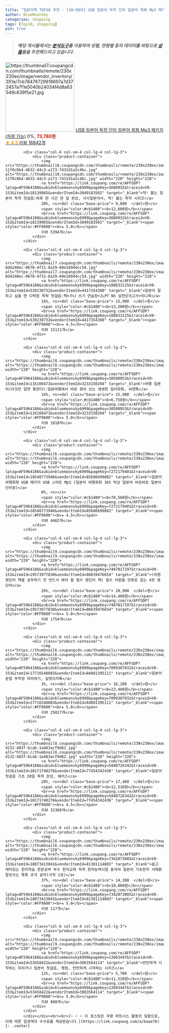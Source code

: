 ```yaml
---
title: "일본어책 TOP10 추천 - [10~50대] USB 일본어 독학 단어 일본어 회화 Mp3 패키지 (차량 가능)"
author: BlueMoonSky
categories: shopping
tags: [Top10, shopping]
pin: true
---
```


> ##### 해당 게시물에서는 [**분석도구**](https://itemscout.io/)를 이용하여 **성별**, **연령별** 등의 데이터를 바탕으로 [**상품**](https://link.coupang.com/a/baae76)들을 추천해드리고 있습니다.
<div class="container"><div class="row">
            <div class="col-6 col-sm-4 col-lg-4 col-lg-3">
                <div class="product-container">
                    <img src="https://thumbnail7.coupangcdn.com/thumbnails/remote/230x230ex/image/vendor_inventory/351e/7cb78476729918697a7d372457a7f1e5040b24034f4d8a63549c639f5e21.jpg" alt="https://thumbnail7.coupangcdn.com/thumbnails/remote/230x230ex/image/vendor_inventory/351e/7cb78476729918697a7d372457a7f1e5040b24034f4d8a63549c639f5e21.jpg" width="220" height="220">
                    <a href="https://link.coupang.com/re/AFFSDP?lptag=AF5964186&subid=bluemoonsky6999&pageKey=6065613610&traceid=V0-153&itemId=11173782368&vendorItemId=78451760035" target="_blank">USB 일본어 독학 단어 일본어 회화 Mp3 패키지 (차량 가능)</a>
                    0%, <s></s> 
                    <span style="color:#cb1400"><b>73,780원</b></span>
                    <br><a href="https://link.coupang.com/re/AFFSDP?lptag=AF5964186&subid=bluemoonsky6999&pageKey=6065613610&traceid=V0-153&itemId=11173782368&vendorItemId=78451760035" target="_blank"><span style="color:#FF9600"><b>★ 4.5</b></span>
                    리뷰 16842개</a>
                </div>
            </div>
            
            <div class="col-6 col-sm-4 col-lg-4 col-lg-3">
                <div class="product-container">
                    <img src="https://thumbnail10.coupangcdn.com/thumbnails/remote/230x230ex/image/retail/images/2181462453104785-11f0c8b4-4632-44c3-a173-7431d1a2c4bc.jpg" alt="https://thumbnail10.coupangcdn.com/thumbnails/remote/230x230ex/image/retail/images/2181462453104785-11f0c8b4-4632-44c3-a173-7431d1a2c4bc.jpg" width="220" height="220">
                    <a href="https://link.coupang.com/re/AFFSDP?lptag=AF5964186&subid=bluemoonsky6999&pageKey=3680932&traceid=V0-153&itemId=18139965&vendorItemId=3049183502" target="_blank">착! 붙는 일본어 독학 첫걸음:하루 한 시간 한 달 완성, 시사일본어사, 착! 붙는 독학 시리즈</a>
                    20%, <s><del class="base-price"> 9,800  </del>원</s> 
                    <span style="color:#cb1400"><b>12,600원</b></span>
                    <br><a href="https://link.coupang.com/re/AFFSDP?lptag=AF5964186&subid=bluemoonsky6999&pageKey=3680932&traceid=V0-153&itemId=18139965&vendorItemId=3049183502" target="_blank"><span style="color:#FF9600"><b>★ 5.0</b></span>
                    리뷰 5394개</a>
                </div>
            </div>
            
            <div class="col-6 col-sm-4 col-lg-4 col-lg-3">
                <div class="product-container">
                    <img src="https://thumbnail7.coupangcdn.com/thumbnails/remote/230x230ex/image/retail/images/538434889381716-8d4240ec-0670-4f31-8a19-60e16944cc54.jpg" alt="https://thumbnail7.coupangcdn.com/thumbnails/remote/230x230ex/image/retail/images/538434889381716-8d4240ec-0670-4f31-8a19-60e16944cc54.jpg" width="220" height="220">
                    <a href="https://link.coupang.com/re/AFFSDP?lptag=AF5964186&subid=bluemoonsky6999&pageKey=188833125&traceid=V0-153&itemId=539238732&vendorItemId=4417354388" target="_blank">일본어 잘하고 싶을 땐 다락원 독학 첫걸음:책+가나 쓰기 연습장+JLPT N5 실전모의고사+미니북</a>
                    16%, <s><del class="base-price"> 15,900  </del>원</s> 
                    <span style="color:#cb1400"><b>13,500원</b></span>
                    <br><a href="https://link.coupang.com/re/AFFSDP?lptag=AF5964186&subid=bluemoonsky6999&pageKey=188833125&traceid=V0-153&itemId=539238732&vendorItemId=4417354388" target="_blank"><span style="color:#FF9600"><b>★ 4.5</b></span>
                    리뷰 15111개</a>
                </div>
            </div>
            
            <div class="col-6 col-sm-4 col-lg-4 col-lg-3">
                <div class="product-container">
                    <img src="https://thumbnail8.coupangcdn.com/thumbnails/remote/230x230ex/image/vendor_inventory/c488/8a18c89d7b4c078e54553df4f27126fde54466205d0ce07f1e4ea79aa55d.jpg" alt="https://thumbnail8.coupangcdn.com/thumbnails/remote/230x230ex/image/vendor_inventory/c488/8a18c89d7b4c078e54553df4f27126fde54466205d0ce07f1e4ea79aa55d.jpg" width="220" height="220">
                    <a href="https://link.coupang.com/re/AFFSDP?lptag=AF5964186&subid=bluemoonsky6999&pageKey=30500953&traceid=V0-153&itemId=116160473&vendorItemId=3233150204" target="_blank">여행 일본어(이것만 알면 통한다):일본여행에서 바로 찾아 쓰는 생생한 일어회화, 씨앤톡</a>
                    16%, <s><del class="base-price"> 15,900  </del>원</s> 
                    <span style="color:#cb1400"><b>6,750원</b></span>
                    <br><a href="https://link.coupang.com/re/AFFSDP?lptag=AF5964186&subid=bluemoonsky6999&pageKey=30500953&traceid=V0-153&itemId=116160473&vendorItemId=3233150204" target="_blank"><span style="color:#FF9600"><b>★ 5.0</b></span>
                    리뷰 1810개</a>
                </div>
            </div>
            
            <div class="col-6 col-sm-4 col-lg-4 col-lg-3">
                <div class="product-container">
                    <img src="https://thumbnail6.coupangcdn.com/thumbnails/remote/230x230ex/image/vendor_inventory/0e8e/93f8d884f7e44120125a711bff03524f0e3207ce59883fcc19bb1b127ee3.png" alt="https://thumbnail6.coupangcdn.com/thumbnails/remote/230x230ex/image/vendor_inventory/0e8e/93f8d884f7e44120125a711bff03524f0e3207ce59883fcc19bb1b127ee3.png" width="220" height="220">
                    <a href="https://link.coupang.com/re/AFFSDP?lptag=AF5964186&subid=bluemoonsky6999&pageKey=7272179401&traceid=V0-153&itemId=18548773946&vendorItemId=85686699882" target="_blank">일본어 여행회화 USB 패키지 USB 스마트 Mp3 (일본어 여행회화 365 탁상 일본어 바로바로 일본어 단어장)</a>
                    0%, <s></s> 
                    <span style="color:#cb1400"><b>70,560원</b></span>
                    <br><a href="https://link.coupang.com/re/AFFSDP?lptag=AF5964186&subid=bluemoonsky6999&pageKey=7272179401&traceid=V0-153&itemId=18548773946&vendorItemId=85686699882" target="_blank"><span style="color:#FF9600"><b>★ 4.5</b></span>
                    리뷰 4462개</a>
                </div>
            </div>
            
            <div class="col-6 col-sm-4 col-lg-4 col-lg-3">
                <div class="product-container">
                    <img src="https://thumbnail9.coupangcdn.com/thumbnails/remote/230x230ex/image/vendor_inventory/f7c6/75716120270b240fe71e9ef6e44456b23773fba84a06bc8c23645ef4cc97.jpg" alt="https://thumbnail9.coupangcdn.com/thumbnails/remote/230x230ex/image/vendor_inventory/f7c6/75716120270b240fe71e9ef6e44456b23773fba84a06bc8c23645ef4cc97.jpg" width="220" height="220">
                    <a href="https://link.coupang.com/re/AFFSDP?lptag=AF5964186&subid=bluemoonsky6999&pageKey=7487817197&traceid=V0-153&itemId=19573977830&vendorItemId=86639476654" target="_blank">(어원 영단어 책을 공부하기 전 반드시 봐야 할 필수 영단어 책) 필수 어원을 만화로 잡는 4컷 영단어</a>
                    26%, <s><del class="base-price"> 20,900  </del>원</s> 
                    <span style="color:#cb1400"><b>14,400원</b></span>
                    <br><a href="https://link.coupang.com/re/AFFSDP?lptag=AF5964186&subid=bluemoonsky6999&pageKey=7487817197&traceid=V0-153&itemId=19573977830&vendorItemId=86639476654" target="_blank"><span style="color:#FF9600"><b>★ 5.0</b></span>
                    리뷰 1754개</a>
                </div>
            </div>
            
            <div class="col-6 col-sm-4 col-lg-4 col-lg-3">
                <div class="product-container">
                    <img src="https://thumbnail6.coupangcdn.com/thumbnails/remote/230x230ex/image/rs_quotation_api/o9ikwigf/72bf7ad8379f4f56bc41833709719a81.jpg" alt="https://thumbnail6.coupangcdn.com/thumbnails/remote/230x230ex/image/rs_quotation_api/o9ikwigf/72bf7ad8379f4f56bc41833709719a81.jpg" width="220" height="220">
                    <a href="https://link.coupang.com/re/AFFSDP?lptag=AF5964186&subid=bluemoonsky6999&pageKey=7099307032&traceid=V0-153&itemId=17716548083&vendorItemId=84881395111" target="_blank">일본어 문법 무작정 따라하기, 길벗이지톡</a>
                    3%, <s><del class="base-price"> 16,200  </del>원</s> 
                    <span style="color:#cb1400"><b>23,400원</b></span>
                    <br><a href="https://link.coupang.com/re/AFFSDP?lptag=AF5964186&subid=bluemoonsky6999&pageKey=7099307032&traceid=V0-153&itemId=17716548083&vendorItemId=84881395111" target="_blank"><span style="color:#FF9600"><b>★ 5.0</b></span>
                    리뷰 25017개</a>
                </div>
            </div>
            
            <div class="col-6 col-sm-4 col-lg-4 col-lg-3">
                <div class="product-container">
                    <img src="https://thumbnail8.coupangcdn.com/thumbnails/remote/230x230ex/image/retail/images/2021/07/15/11/7/8c557652-d132-483f-bcab-1a483acf9d62.jpg" alt="https://thumbnail8.coupangcdn.com/thumbnails/remote/230x230ex/image/retail/images/2021/07/15/11/7/8c557652-d132-483f-bcab-1a483acf9d62.jpg" width="220" height="220">
                    <a href="https://link.coupang.com/re/AFFSDP?lptag=AF5964186&subid=bluemoonsky6999&pageKey=5848726342&traceid=V0-153&itemId=10171740276&vendorItemId=77454342436" target="_blank">일본어 첫걸음 기초 20일 독학 완성, 해커스</a>
                    20%, <s><del class="base-price"> 17,460  </del>원</s> 
                    <span style="color:#cb1400"><b>12,510원</b></span>
                    <br><a href="https://link.coupang.com/re/AFFSDP?lptag=AF5964186&subid=bluemoonsky6999&pageKey=5848726342&traceid=V0-153&itemId=10171740276&vendorItemId=77454342436" target="_blank"><span style="color:#FF9600"><b>★ 4.5</b></span>
                    리뷰 32389개</a>
                </div>
            </div>
            
            <div class="col-6 col-sm-4 col-lg-4 col-lg-3">
                <div class="product-container">
                    <img src="https://thumbnail6.coupangcdn.com/thumbnails/remote/230x230ex/image/vendor_inventory/38c0/325bed3def3d5f80cfc955af254d344e9db74d23ade3a4e42cf94673d844.jpg" alt="https://thumbnail6.coupangcdn.com/thumbnails/remote/230x230ex/image/vendor_inventory/38c0/325bed3def3d5f80cfc955af254d344e9db74d23ade3a4e42cf94673d844.jpg" width="220" height="220">
                    <a href="https://link.coupang.com/re/AFFSDP?lptag=AF5964186&subid=bluemoonsky6999&pageKey=7342073085&traceid=V0-153&itemId=18873413041&vendorItemId=81381114803" target="_blank">쉽고 재미있는 한자학습 한문공부 부수 한자교재 독학 한자능력시험 중국어 일본어 기초한자 서재환 말로쓰는 톡톡 조각 글자(서적 1권)</a>
                    37%, <s><del class="base-price"> 14,380  </del>원</s> 
                    <span style="color:#cb1400"><b>10,000원</b></span>
                    <br><a href="https://link.coupang.com/re/AFFSDP?lptag=AF5964186&subid=bluemoonsky6999&pageKey=7342073085&traceid=V0-153&itemId=18873413041&vendorItemId=81381114803" target="_blank"><span style="color:#FF9600"><b>★ 5.0</b></span>
                    리뷰 117개</a>
                </div>
            </div>
            
            <div class="col-6 col-sm-4 col-lg-4 col-lg-3">
                <div class="product-container">
                    <img src="https://thumbnail9.coupangcdn.com/thumbnails/remote/230x230ex/image/vendor_inventory/f4c5/0b240d5aa3803bc713702ace4f75c33c8826f85f4d73e7cc355ab9b25261.jpg" alt="https://thumbnail9.coupangcdn.com/thumbnails/remote/230x230ex/image/vendor_inventory/f4c5/0b240d5aa3803bc713702ace4f75c33c8826f85f4d73e7cc355ab9b25261.jpg" width="220" height="220">
                    <a href="https://link.coupang.com/re/AFFSDP?lptag=AF5964186&subid=bluemoonsky6999&pageKey=12603447&traceid=V0-153&itemId=53458422&vendorItemId=3083564114" target="_blank">만만하게 시작하는 히라가나 일본어 첫걸음, 랭컴, 만만하게 시작하는 시리즈</a>
                    12%, <s><del class="base-price"> 5,700  </del>원</s> 
                    <span style="color:#cb1400"><b>11,520원</b></span>
                    <br><a href="https://link.coupang.com/re/AFFSDP?lptag=AF5964186&subid=bluemoonsky6999&pageKey=12603447&traceid=V0-153&itemId=53458422&vendorItemId=3083564114" target="_blank"><span style="color:#FF9600"><b>★ 5.0</b></span>
                    리뷰 800개</a>
                </div>
            </div>
            </div></div><br><br>[💦 💦 💦 이 포스팅은 쿠팡 파트너스 활동의 일환으로, 이에 따른 일정액의 수수료를 제공받습니다.](https://link.coupang.com/a/baae76){: .center}